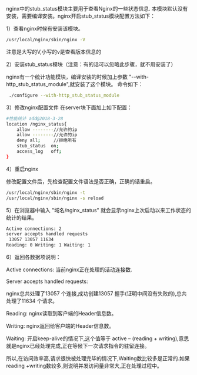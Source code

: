 nginx中的stub_status模块主要用于查看Nginx的一些状态信息. 本模块默认没有安装，需要编译安装。nginx开启stub_status模块配置方法如下：

1）查看nginx时候有安装该模块。
```bash
/usr/local/nginx/sbin/nginx -V
```
注意是大写的V,小写的v是查看版本信息的

2）安装stub_status模块（注意：有的话可以忽略此步骤，就不用安装了）

nginx有一个统计功能模块，编译安装的时候加上参数 "--with-http_stub_status_module",就安装了这个模块。
命令如下：
```bash
 ./configure --with-http_stub_status_module
```

3）修改nginx配置文件
在server块下面加上如下配置：

```bash
#性能统计 add@2018-3-28
location /nginx_status{
    allow --------//允许的ip
    allow --------//允许的ip
    deny all;     //拒绝所有
    stub_status  on;
    access_log   off;
}
```

4）重启nginx

修改配置文件后，先检查配置文件语法是否正确，正确的话重启。

```bash
/usr/local/nginx/sbin/nginx -t
/usr/local/nginx/sbin/nginx -s reload
```

5）在浏览器中输入 "域名/nginx_status" 就会显示nginx上次启动以来工作状态的统计的结果。

```bash
Active connections: 2 
server accepts handled requests
 13057 13057 11634
Reading: 0 Writing: 1 Waiting: 1 
```

6）返回各数据项说明：

Active connections: 当前nginx正在处理的活动连接数.

Server accepts handled requests:

nginx总共处理了13057 个连接,成功创建13057 握手(证明中间没有失败的),总共处理了11634 个请求。

Reading: nginx读取到客户端的Header信息数。

Writing: nginx返回给客户端的Header信息数。

Waiting: 开启keep-alive的情况下,这个值等于 active – (reading + writing),意思就是nginx已经处理完成,正在等候下一次请求指令的驻留连接。

所以,在访问效率高,请求很快被处理完毕的情况下,Waiting数比较多是正常的.如果reading +writing数较多,则说明并发访问量非常大,正在处理过程中。

